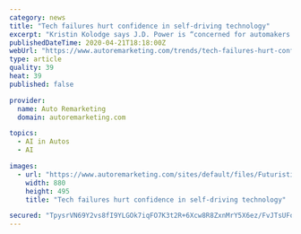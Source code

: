 ```yaml
---
category: news
title: "Tech failures hurt confidence in self-driving technology"
excerpt: "Kristin Kolodge says J.D. Power is “concerned for automakers.” Kolodge, who is executive director of driver interaction & human machine interface research for the company, says automakers are moving forward with technology such as self-driving and battery-electric vehicles, “that consumers seem to have little interest in.” Kolodge was ..."
publishedDateTime: 2020-04-21T18:18:00Z
webUrl: "https://www.autoremarketing.com/trends/tech-failures-hurt-confidence-self-driving-technology"
type: article
quality: 39
heat: 39
published: false

provider:
  name: Auto Remarketing
  domain: autoremarketing.com

topics:
  - AI in Autos
  - AI

images:
  - url: "https://www.autoremarketing.com/sites/default/files/Futuristic%20car%20306053651_0.jpg"
    width: 880
    height: 495
    title: "Tech failures hurt confidence in self-driving technology"

secured: "TpysrVN69Y2vs8fI9YLGOk7iqFO7K3t2R+6Xcw8R8ZxnMrY5X6ez/FvJTsUFonaGycLHFBuINBbUT194dTM6/2S+Pm/h4EtsmdMYXN+IWv9Nvm80DjXLEpSHD2CxTBeNciK3dYgHcc6g9bk5Ma6yix7Zaj/HeZY4n3ggdBciZd0+ofmTrqSB3/tX0luy6Nf4QIw3T+aXhLQy6kmByLckH6HfNSeaTwYKLu+h41KqRSb+Gkj3EVA4vdpxYp+og2Phc9aGrSUcuCuq2zrUiFyHEw7QDMGEGjujKZ3NNtb9HU70CNy9tNF1QO4UsCY52dX0;MpacO0nkseHArf2HWejRAw=="
---
```


